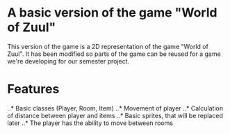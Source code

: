 # A basic version of the game "World of Zuul"

This version of the game is a 2D representation of the game "World of Zuul". 
It has been modified so parts of the game can be reused for a game we're developing for our semester project.

# Features
..* Basic classes (Player, Room, Item)
..* Movement of player
..* Calculation of distance between player and items
..* Basic sprites, that will be replaced later
..* The player has the ability to move between rooms
